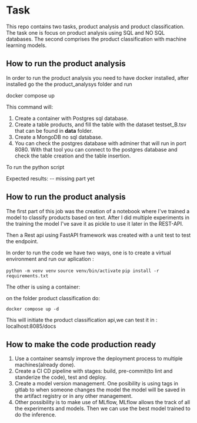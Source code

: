 # Task

This repo contains two tasks, product analysis and product classification. The task one is focus on product analysis using SQL and NO SQL databases. The second comprises the product classification with machine learning models.

## How to run the product analysis

In order to run the product analysis you need to have docker installed, after installed go the the product_analysys folder and run

docker compose up 

This command will:
1. Create a container with Postgres sql database.
2. Create a table products, and fill the table with the dataset testset_B.tsv that can be found in **data** folder.
3. Create a MongoDB no sql database.
4. You can check the postgres database with adminer that will run in port 8080. With that tool you can connect to the postgres database and check the table creation and the table insertion.

To run the python script

Expected results:
-- missing part yet

## How to run the product analysis

The first part of this job was the creation of a notebook where I've trained a model to classify products based on text.
After I did multiple experiments in the training the model I've save it as pickle to use it later in the REST-API.

Then a Rest api using FastAPI framework was created with a unit test to test the endpoint.


In order to run the code we have two ways, one is to create a virtual environment and run our aplication :


`python -m venv venv`
`source venv/bin/activate`
`pip install -r requirements.txt`


The other is using a container:

on the folder product classification do:

`docker compose up -d`

This will initiate the product classification api,we can test it in :
localhost:8085/docs






## How to make the code production ready

1. Use a container seamsly improve the deployment process to multiple machines(already done).
2. Create a CI CD pipeline with stages: build, pre-commit(to lint and standerize the code), test and deploy.
3. Create a model version management. One posibility is using tags in gitlab to when someone changes the model the model will be saved in the artifact registry or in any other management.
4. Other possibility is to make use of MLflow, MLflow allows the track of all the experiments and models. Then we can use the best model trained to do the inference.





